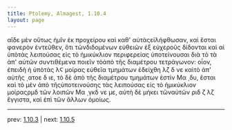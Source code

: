 ```yaml
---
title: Ptolemy, Almagest, 1.10.4
layout: page
---
```


αἵδε μὲν οὕτως ἡμῖν ἐκ προχείρου καὶ καθ' αὑτὰςεἰλήφθωσαν, καὶ ἔσται φανερὸν ἐντεῦθεν, ὅτι τῶνδιδομένων εὐθειῶν ἐξ εὐχεροῦς δίδονται καὶ αἱ ὑπὸτὰς λειπούσας εἰς τὸ ἡμικύκλιον περιφερείας ὑποτείνουσαι διὰ τὸ τὰ ἀπ' αὐτῶν συντιθέμενα ποιεῖν τὸἀπὸ τῆς διαμέτρου τετράγωνον: οἷον, ἐπειδὴ ἡ ὑπὸτὰς λϚ μοίρας εὐθεῖα τμημάτων ἐδείχθη λζ δ νε καὶτὸ ἀπ' αὐτῆς ͵ατοε δ ιε, τὸ δὲ ἀπὸ τῆς διαμέτρου τμημάτων ἐστὶν Μα ͵δυ, ἔσται καὶ τὸ μὲν ἀπὸ τῆςὑποτεινούσης τὰς λειπούσας εἰς τὸ ἡμικύκλιον μοίραςρμδ τῶν λοιπῶν Μα ͵γκδ νε με, αὐτὴ δὲ μήκει τῶναὐτῶν ριδ ζ λζ ἔγγιστα, καὶ ἐπὶ τῶν ἄλλων ὁμοίως.

---

prev: [1.10.3](../1.10.3/) | next: [1.10.5](../1.10.5/)

